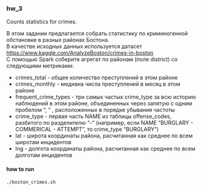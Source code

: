 
### hw_3

Counts statistics for crimes.

В этом задании предлагается собрать статистику по криминогенной обстановке в разных районах Бостона.  
В качестве исходных данных используется датасет
https://www.kaggle.com/AnalyzeBoston/crimes-in-boston  
С помощью Spark соберите агрегат по районам (поле district) со следующими метриками:  
- crimes_total - общее количество преступлений в этом районе
- crimes_monthly - медиана числа преступлений в месяц в этом районе
- frequent_crime_types - три самых частых crime_type за всю историю наблюдений в этом районе, объединенных через запятую с одним пробелом “, ” , расположенных в порядке убывания частоты
- crime_type - первая часть NAME из таблицы offense_codes, разбитого по разделителю “-” (например, если NAME “BURGLARY - COMMERICAL - ATTEMPT”, то crime_type “BURGLARY”)
- lat - широта координаты района, расчитанная как среднее по всем широтам инцидентов
- lng - долгота координаты района, расчитанная как среднее по всем долготам инцидентов


#### how to run
```
./boston_crimes.sh 
```
